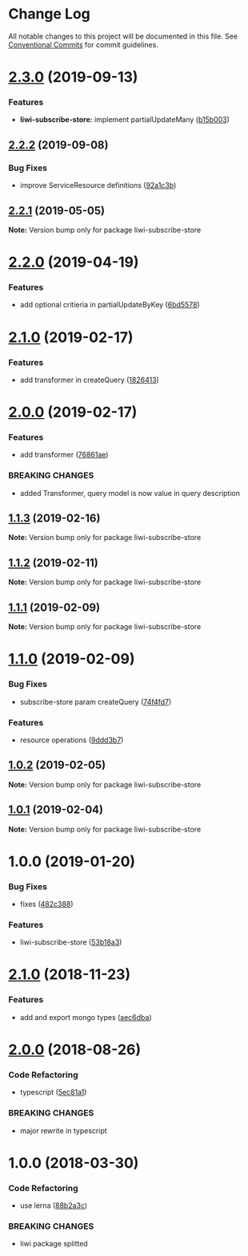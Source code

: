 # Change Log

All notable changes to this project will be documented in this file.
See [Conventional Commits](https://conventionalcommits.org) for commit guidelines.

# [2.3.0](https://github.com/liwijs/liwi/compare/liwi-subscribe-store@2.2.2...liwi-subscribe-store@2.3.0) (2019-09-13)


### Features

* **liwi-subscribe-store:** implement partialUpdateMany ([b15b003](https://github.com/liwijs/liwi/commit/b15b003))





## [2.2.2](https://github.com/liwijs/liwi/compare/liwi-subscribe-store@2.2.1...liwi-subscribe-store@2.2.2) (2019-09-08)


### Bug Fixes

* improve ServiceResource definitions ([92a1c3b](https://github.com/liwijs/liwi/commit/92a1c3b))





## [2.2.1](https://github.com/liwijs/liwi/compare/liwi-subscribe-store@2.2.0...liwi-subscribe-store@2.2.1) (2019-05-05)

**Note:** Version bump only for package liwi-subscribe-store





# [2.2.0](https://github.com/liwijs/liwi/compare/liwi-subscribe-store@2.1.0...liwi-subscribe-store@2.2.0) (2019-04-19)


### Features

* add optional critieria in partialUpdateByKey ([6bd5578](https://github.com/liwijs/liwi/commit/6bd5578))





# [2.1.0](https://github.com/liwijs/liwi/compare/liwi-subscribe-store@2.0.0...liwi-subscribe-store@2.1.0) (2019-02-17)


### Features

* add transformer in createQuery ([1826413](https://github.com/liwijs/liwi/commit/1826413))





# [2.0.0](https://github.com/liwijs/liwi/compare/liwi-subscribe-store@1.1.3...liwi-subscribe-store@2.0.0) (2019-02-17)


### Features

* add transformer ([76861ae](https://github.com/liwijs/liwi/commit/76861ae))


### BREAKING CHANGES

* added Transformer, query model is now value in query description





## [1.1.3](https://github.com/liwijs/liwi/compare/liwi-subscribe-store@1.1.2...liwi-subscribe-store@1.1.3) (2019-02-16)

**Note:** Version bump only for package liwi-subscribe-store





## [1.1.2](https://github.com/liwijs/liwi/compare/liwi-subscribe-store@1.1.1...liwi-subscribe-store@1.1.2) (2019-02-11)

**Note:** Version bump only for package liwi-subscribe-store





## [1.1.1](https://github.com/liwijs/liwi/compare/liwi-subscribe-store@1.1.0...liwi-subscribe-store@1.1.1) (2019-02-09)

**Note:** Version bump only for package liwi-subscribe-store





# [1.1.0](https://github.com/liwijs/liwi/compare/liwi-subscribe-store@1.0.2...liwi-subscribe-store@1.1.0) (2019-02-09)


### Bug Fixes

* subscribe-store param createQuery ([74f4fd7](https://github.com/liwijs/liwi/commit/74f4fd7))


### Features

* resource operations ([9ddd3b7](https://github.com/liwijs/liwi/commit/9ddd3b7))





## [1.0.2](https://github.com/liwijs/liwi/compare/liwi-subscribe-store@1.0.1...liwi-subscribe-store@1.0.2) (2019-02-05)

**Note:** Version bump only for package liwi-subscribe-store





## [1.0.1](https://github.com/liwijs/liwi/compare/liwi-subscribe-store@1.0.0...liwi-subscribe-store@1.0.1) (2019-02-04)

**Note:** Version bump only for package liwi-subscribe-store





# 1.0.0 (2019-01-20)


### Bug Fixes

* fixes ([482c388](https://github.com/liwijs/liwi/commit/482c388))


### Features

* liwi-subscribe-store ([53b18a3](https://github.com/liwijs/liwi/commit/53b18a3))





# [2.1.0](https://github.com/liwijs/liwi/compare/liwi-store@2.0.0...liwi-store@2.1.0) (2018-11-23)


### Features

* add and export mongo types ([aec6dba](https://github.com/liwijs/liwi/commit/aec6dba))





<a name="2.0.0"></a>
# [2.0.0](https://github.com/liwijs/liwi/compare/liwi-store@1.0.0...liwi-store@2.0.0) (2018-08-26)


### Code Refactoring

* typescript ([5ec81a1](https://github.com/liwijs/liwi/commit/5ec81a1))


### BREAKING CHANGES

* major rewrite in typescript





<a name="1.0.0"></a>
# 1.0.0 (2018-03-30)


### Code Refactoring

* use lerna ([88b2a3c](https://github.com/liwijs/liwi/commit/88b2a3c))


### BREAKING CHANGES

* liwi package splitted
